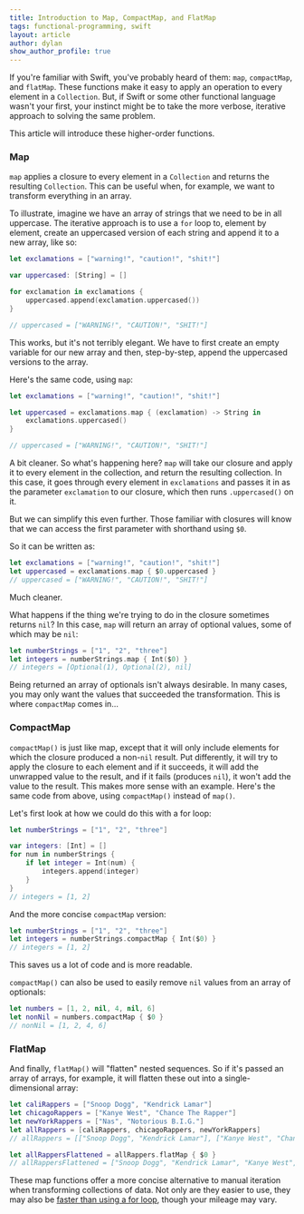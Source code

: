 ```yaml
---
title: Introduction to Map, CompactMap, and FlatMap
tags: functional-programming, swift
layout: article
author: dylan
show_author_profile: true
---
```


If you're familiar with Swift, you've probably heard of them: `map`, `compactMap`, and `flatMap`. These functions make it easy to apply an operation to every element in a `Collection`. But, if Swift or some other functional language wasn't your first, your instinct might be to take the more verbose, iterative approach to solving the same problem.

This article will introduce these higher-order functions.

### Map

`map` applies a closure to every element in a `Collection` and returns the resulting `Collection`. This can be useful when, for example, we want to transform everything in an array.

To illustrate, imagine we have an array of strings that we need to be in all uppercase. The iterative approach is to use a `for` loop to, element by element, create an uppercased version of each string and append it to a new array, like so:

```swift
let exclamations = ["warning!", "caution!", "shit!"]

var uppercased: [String] = []

for exclamation in exclamations {
    uppercased.append(exclamation.uppercased())
}

// uppercased = ["WARNING!", "CAUTION!", "SHIT!"]
```

This works, but it's not terribly elegant. We have to first create an empty variable for our new array and then, step-by-step, append the uppercased versions to the array.

Here's the same code, using `map`:

```swift
let exclamations = ["warning!", "caution!", "shit!"]

let uppercased = exclamations.map { (exclamation) -> String in 
    exclamations.uppercased()
}

// uppercased = ["WARNING!", "CAUTION!", "SHIT!"]
```

A bit cleaner. So what's happening here? `map` will take our closure and apply it to every element in the collection, and return the resulting collection. In this case, it goes through every element in `exclamations` and passes it in as the parameter `exclamation` to our closure, which then runs `.uppercased()` on it.

But we can simplify this even further. Those familiar with closures will know that we can access the first parameter with shorthand using `$0`.

So it can be written as:

```swift
let exclamations = ["warning!", "caution!", "shit!"]
let uppercased = exclamations.map { $0.uppercased }
// uppercased = ["WARNING!", "CAUTION!", "SHIT!"]
```

Much cleaner.

What happens if the thing we're trying to do in the closure sometimes returns `nil`? In this case, `map` will return an array of optional values, some of which may be `nil`:

```swift
let numberStrings = ["1", "2", "three"]
let integers = numberStrings.map { Int($0) }
// integers = [Optional(1), Optional(2), nil]
```

Being returned an array of optionals isn't always desirable. In many cases, you may only want the values that succeeded the transformation. This is where `compactMap` comes in...

### CompactMap

`compactMap()` is just like map, except that it will only include elements for which the closure produced a non-`nil` result. Put differently, it will try to apply the closure to each element and if it succeeds, it will add the unwrapped value to the result, and if it fails (produces `nil`), it won't add the value to the result. This makes more sense with an example. Here's the same code from above, using `compactMap()` instead of `map()`.

Let's first look at how we could do this with a for loop:

```swift
let numberStrings = ["1", "2", "three"]

var integers: [Int] = []
for num in numberStrings {
    if let integer = Int(num) {
        integers.append(integer)
    }
}
// integers = [1, 2]
```

And the more concise `compactMap` version:

```swift
let numberStrings = ["1", "2", "three"]
let integers = numberStrings.compactMap { Int($0) }
// integers = [1, 2]
```

This saves us a lot of code and is more readable.

`compactMap()` can also be used to easily remove `nil` values from an array of optionals:
```swift
let numbers = [1, 2, nil, 4, nil, 6]
let nonNil = numbers.compactMap { $0 }
// nonNil = [1, 2, 4, 6]
```

### FlatMap

And finally, `flatMap()` will "flatten" nested sequences. So if it's passed an array of arrays, for example, it will flatten these out into a single-dimensional array:

```swift
let caliRappers = ["Snoop Dogg", "Kendrick Lamar"]
let chicagoRappers = ["Kanye West", "Chance The Rapper"]
let newYorkRappers = ["Nas", "Notorious B.I.G."]
let allRappers = [caliRappers, chicagoRappers, newYorkRappers]
// allRappers = [["Snoop Dogg", "Kendrick Lamar"], ["Kanye West", "Chance The Rapper"], ["Nas", "Notorious B.I.G."]]

let allRappersFlattened = allRappers.flatMap { $0 }
// allRappersFlattened = ["Snoop Dogg", "Kendrick Lamar", "Kanye West", "Chance The Rapper", "Nas", "Notorious B.I.G."]
```

These map functions offer a more concise alternative to manual iteration when transforming collections of data. Not only are they easier to use, they may also be [faster than using a for loop](https://stackoverflow.com/a/51140310/924025), though your mileage may vary. 